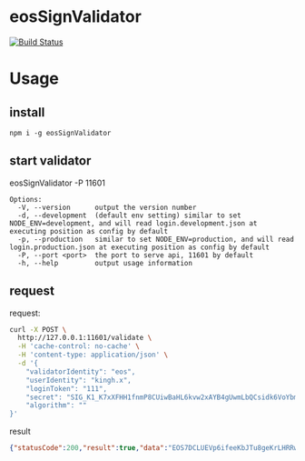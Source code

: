 # eosSignValidator

[![Build Status](https://travis-ci.org/bagaking/eosSignValidator.svg?branch=master)](https://travis-ci.org/bagaking/eosSignValidator)

# Usage 

## install

`npm i -g eosSignValidator`

## start validator

eosSignValidator -P 11601

```
Options:
  -V, --version      output the version number
  -d, --development  (default env setting) similar to set NODE_ENV=development, and will read login.development.json at executing position as config by default
  -p, --production   similar to set NODE_ENV=production, and will read login.production.json at executing position as config by default
  -P, --port <port>  the port to serve api, 11601 by default
  -h, --help         output usage information
```

## request

request:
```bash
curl -X POST \
  http://127.0.0.1:11601/validate \
  -H 'cache-control: no-cache' \
  -H 'content-type: application/json' \
  -d '{
	"validatorIdentity": "eos",
    "userIdentity": "kingh.x",
    "loginToken": "111",
    "secret": "SIG_K1_K7xXFHH1fnmP8CUiwBaHL6kvw2xAYB4gUwmLbQCsidk6VoYbmexPSH4A1igRWuD28GmKCds1sJmrT2343ZPRsSc3nwihuW",
    "algorithm": ""
}'
```

result
```json
{"statusCode":200,"result":true,"data":"EOS7DCLUEVp6ifeeKbJTu8geKrLHRRwbND3TH2xcX96ZhkDag6zBX"}
```




